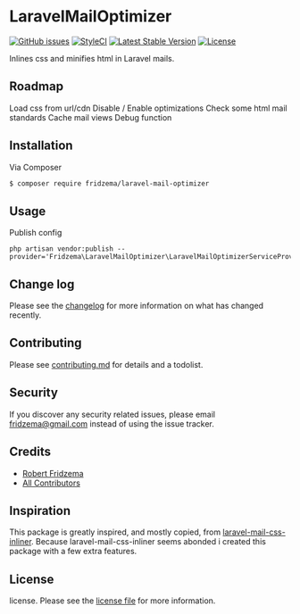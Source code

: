 # LaravelMailOptimizer
[![GitHub issues](https://img.shields.io/github/issues/fridzema/laravel-mail-optimizer.svg)](https://github.com/fridzema/laravel-mail-optimizer/issues)
[![StyleCI](https://github.styleci.io/repos/157713605/shield?branch=master)](https://github.styleci.io/repos/157713605)
[![Latest Stable Version](https://poser.pugx.org/fridzema/laravel-mail-optimizer/v/stable)](https://packagist.org/packages/fridzema/laravel-mail-optimizer)
[![License](https://poser.pugx.org/fridzema/laravel-mail-optimizer/license)](https://packagist.org/packages/fridzema/laravel-mail-optimizer)

Inlines css and minifies html in Laravel mails.

## Roadmap
Load css from url/cdn
Disable / Enable optimizations
Check some html mail standards
Cache mail views
Debug function

## Installation

Via Composer

``` bash
$ composer require fridzema/laravel-mail-optimizer
```

## Usage
Publish config
```
php artisan vendor:publish --provider='Fridzema\LaravelMailOptimizer\LaravelMailOptimizerServiceProvider'
```


## Change log

Please see the [changelog](changelog.md) for more information on what has changed recently.

## Contributing

Please see [contributing.md](contributing.md) for details and a todolist.

## Security

If you discover any security related issues, please email fridzema@gmail.com instead of using the issue tracker.

## Credits

- [Robert Fridzema][link-author]
- [All Contributors][link-contributors]

## Inspiration
This package is greatly inspired, and mostly copied, from [laravel-mail-css-inliner](https://github.com/fedeisas/laravel-mail-css-inliner). Because laravel-mail-css-inliner seems abonded i created this package with a few extra features.

## License

license. Please see the [license file](license.md) for more information.

[ico-version]: https://img.shields.io/packagist/v/fridzema/laravelmailoptimizer.svg?style=flat-square
[ico-downloads]: https://img.shields.io/packagist/dt/fridzema/laravelmailoptimizer.svg?style=flat-square
[ico-travis]: https://img.shields.io/travis/fridzema/laravelmailoptimizer/master.svg?style=flat-square
[ico-styleci]: https://styleci.io/repos/12345678/shield

[link-packagist]: https://packagist.org/packages/fridzema/laravel-mail-optimizer
[link-downloads]: https://packagist.org/packages/fridzema/laravel-mail-optimizer
[link-travis]: https://travis-ci.org/fridzema/laravel-mail-optimizer
[link-styleci]: https://styleci.io/repos/12345678
[link-author]: https://github.com/fridzema
[link-contributors]: ../../contributors]